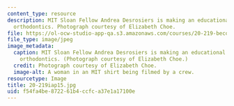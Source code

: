 ```yaml
---
content_type: resource
description: MIT Sloan Fellow Andrea Desrosiers is making an educational video about
  orthodontics. Photograph courtesy of Elizabeth Choe.
file: https://ol-ocw-studio-app-qa.s3.amazonaws.com/courses/20-219-becoming-the-next-bill-nye-writing-and-hosting-the-educational-show-january-iap-2015/f54fa4be872261b4ccfca37e1a17100e_20-219iap15.jpg
file_type: image/jpeg
image_metadata:
  caption: MIT Sloan Fellow Andrea Desrosiers is making an educational video about
    orthodontics. (Photograph courtesy of Elizabeth Choe.)
  credit: Photograph courtesy of Elizabeth Choe.
  image-alt: A woman in an MIT shirt being filmed by a crew.
resourcetype: Image
title: 20-219iap15.jpg
uid: f54fa4be-8722-61b4-ccfc-a37e1a17100e
---
```


